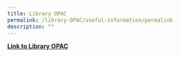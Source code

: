 ```yaml
---
title: Library OPAC
permalink: /library-OPAC/useful-information/permalink
description: ""
---
```

[**Link to Library OPAC**](https://schoolibrary.moe.edu.sg/admiraltysec/cgi-bin/spydus.exe/MSGTRN/WPAC/HOME)